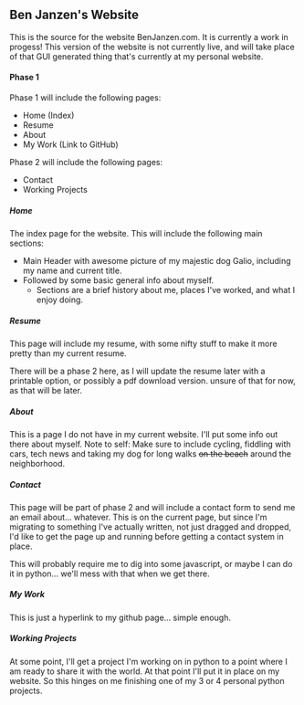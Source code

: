 ## Ben Janzen's Website

This is the source for the website BenJanzen.com.  It is currently a work in progess!  This version of the website is not currently live, and will take place of that GUI generated thing that's currently at my personal website.

#### Phase 1

Phase 1 will include the following pages:
* Home (Index)
* Resume
* About
* My Work (Link to GitHub)

Phase 2 will include the following pages:
* Contact
* Working Projects

##### Home

The index page for the website.  This will include the following main sections:

* Main Header with awesome picture of my majestic dog Galio, including my name and current title.
* Followed by some basic general info about myself.
  * Sections are a brief history about me, places I've worked, and what I enjoy doing.

##### Resume

This page will include my resume, with some nifty stuff to make it more pretty than my current resume.

There will be a phase 2 here, as I will update the resume later with a printable option, or possibly a pdf download version.  unsure of that for now, as that will be later.

##### About

This is a page I do not have in my current website.  I'll put some info out there about myself.  Note to self: Make sure to include cycling, fiddling with cars, tech news and taking my dog for long walks ~~on the beach~~ around the neighborhood.

##### Contact

This page will be part of phase 2 and will include a contact form to send me an email about... whatever.  This is on the current page, but since I'm migrating to something I've actually written, not just dragged and dropped, I'd like to get the page up and running before getting a contact system in place.

This will probably require me to dig into some javascript, or maybe I can do it in python... we'll mess with that when we get there.

##### My Work

This is just a hyperlink to my github page... simple enough.

##### Working Projects

At some point, I'll get a project I'm working on in python to a point where I am ready to share it with the world.  At that point I'll put it in place on my website.  So this hinges on me finishing one of my 3 or 4 personal python projects.
